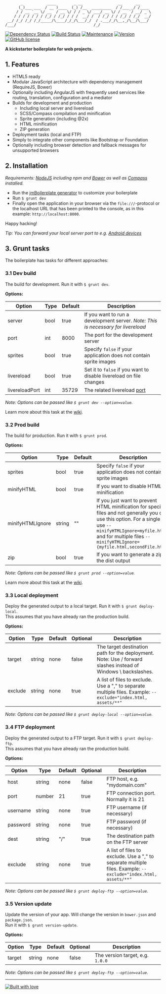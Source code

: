 ```
       _           ____        _ __                __      __     
      (_)___ ___  / __ )____  (_) /__  _________  / /___ _/ /____ 
     / / __ `__ \/ __  / __ \/ / / _ \/ ___/ __ \/ / __ `/ __/ _ \
    / / / / / / / /_/ / /_/ / / /  __/ /  / /_/ / / /_/ / /_/  __/
 __/ /_/ /_/ /_/_____/\____/_/_/\___/_/  / .___/_/\__,_/\__/\___/ 
/___/                                   /_/                       
```

[![Dependency Status](https://www.versioneye.com/user/projects/55f92f283ed89400170006fb/badge.svg?style=flat)](https://www.versioneye.com/user/projects/55f92f283ed89400170006fb)
[![Build Status](https://img.shields.io/travis/julmot/jmBoilerplate/master.svg?style=flat-square)](https://travis-ci.org/julmot/jmBoilerplate)
[![Maintenance](https://img.shields.io/maintenance/yes/2016.svg?style=flat-square)](https://github.com/julmot/jmBoilerplate)
[![Version](https://img.shields.io/bower/v/jmboilerplate.svg?label=version&style=flat-square)](https://github.com/julmot/jmBoilerplate/releases)
[![GitHub license](https://img.shields.io/badge/license-MIT-blue.svg)](https://raw.githubusercontent.com/julmot/jmBoilerplate/master/LICENSE)

**A kickstarter boilerplate for web projects.**

## 1. Features

- HTML5 ready
- Modular JavaScript architecture with dependency management (RequireJS, Bower)
- Optionally including AngularJS with frequently used
  services like routing, translation, configuration and a mediator
- Builds for development and production
  - Including local server and livereload
  - SCSS/Compass compilation and minification
  - Sprite generation (including @2x)
  - HTML minification
  - ZIP generation
- Deployment tasks (local and FTP)
- Simply to integrate other components like Bootstrap or Foundation
- Optionally including browser detection and fallback messages 
  for unsupported browsers

## 2. Installation

_Requirements: [NodeJS](https://nodejs.org/) including npm and
[Bower](http://bower.io/#install-bower) as well as 
[Compass](http://compass-style.org/install/) installed._

- Run the [jmBoilerplate generator](https://github.com/julmot/generator-jmboilerplate)
  to customize your boilerplate
- Run ``$ grunt dev``
- Finally open the application in your browser via
  the `file:///`-protocol or the localhost URL that has been printed to the
  console, as in this example: `http://localhost:8000`.

Happy hacking!

_Tip: You can forward your local server port to e.g. 
[Android devices](https://developers.google.com/web/tools/chrome-devtools/debug/remote-debugging/remote-debugging)_

## 3. Grunt tasks
The boilerplate has tasks for different approaches:

### 3.1 Dev build
The build for development. Run it with `$ grunt dev`.

**Options:**

| Option         	| Type 	| Default 	| Description                                                                                     |
|----------------	|------	|---------	|-------------------------------------------------------------------------------------------------|
| server         	| bool 	| true    	| If you want to run a development server. _Note: This is necessary for livereload_               |
| port           	| int  	| 8000    	| The port for the development server                                                             |
| sprites        	| bool 	| true    	| Specify `false` if your application does not contain sprite images                              |
| livereload     	| bool 	| true    	| Set it to `false` if you want to disable livereload on file changes                	          |
| livereloadPort 	| int  	| 35729   	| The related livereload [port](https://github.com/gruntjs/grunt-contrib-watch#optionslivereload) |

_Note: Options can be passed like `$ grunt dev --option=value`._

Learn more about this task at the [wiki](https://github.com/julmot/jmBoilerplate/wiki/Dev-build).

### 3.2 Prod build
The build for production. Run it with `$ grunt prod`.

**Options:**

| Option           	| Type   	| Default 	| Description                                                                                                                                                                                                                                           |
|------------------	|--------	|---------	|---------------------------------------------------------------------------------------------------------------------------------------------------------------------------------------------------------------------------------------------------    |
| sprites          	| bool   	| true    	| Specify `false` if your application does not contain sprite images                                                                                                                                                                                    |
| minifyHTML       	| bool   	| true    	| If you want to disable HTML minification                                                                                                                                                                                                              |
| minifyHTMLIgnore 	| string 	| ""      	| If you just want to prevent HTML minification for specific files and not generally you can use this option. For a single file use `--minifyHTMLIgnore=myfile.html` and for multiple files `--minifyHTMLIgnore={myfile.html,secondFile.html}`          |
| zip              	| bool   	| true    	| If you want to generate a zip of the dist output                                                                                                                                                                                                      |

_Note: Options can be passed like `$ grunt prod --option=value`._

Learn more about this task at the [wiki](https://github.com/julmot/jmBoilerplate/wiki/Prod-build).

### 3.3 Local deployment
Deploy the generated output to a local target. Run it with `$ grunt deploy-local`.  
This assumes that you have already ran the production build.

**Options:**

| Option  | Type   | Default | Optional | Description                                                                                                    |
|---------|--------|---------|----------|----------------------------------------------------------------------------------------------------------------|
| target  | string | none    | false    | The target destination path for the deployment. Note: Use / forward slashes instead of Windows \ backslashes.  |
| exclude | string | none    | true     | A list of files to exclude. Use a "," to separate multiple files. Example: `--exclude="index.html, assets/**"` |

_Note: Options can be passed like `$ grunt deploy-local --option=value`._

### 3.4 FTP deployment
Deploy the generated output to a FTP target. Run it with `$ grunt deploy-ftp`.  
This assumes that you have already ran the production build.

**Options:**

| Option   | Type   | Default | Optional | Description                                                                                                    |
|----------|--------|---------|----------|----------------------------------------------------------------------------------------------------------------|
| host     | string | none    | false    | FTP host, e.g. "mydomain.com"                                                                                  |
| port     | number | 21      | true     | FTP connection port. Normally it is 21                                                                         |
| username | string | none    | true     | FTP username (if necessary)                                                                                    |
| password | string | none    | true     | FTP password (if necessary)                                                                                    |
| dest     | string | "/"     | true     | The destination path on the FTP server                                                                         |
| exclude  | string | none    | true     | A list of files to exclude. Use a "," to separate multiple files. Example: `--exclude="index.html, assets/**"` |

_Note: Options can be passed like `$ grunt deploy-ftp --option=value`._

### 3.5 Version update
Update the version of your app. Will change the version in `bower.json` and `package.json`.  
Run it with `$ grunt version-update`.

**Options:**

| Option | Type   | Default | Optional | Description                      |
|--------|--------|---------|----------|----------------------------------|
| target | string | none    | false    | The version target, e.g. `1.0.0` |

_Note: Options can be passed like `$ grunt deploy-ftp --option=value`._

___

[![Built with love](http://forthebadge.com/images/badges/built-with-love.svg)](http://github.com/julmot/jmBoilerplate)
